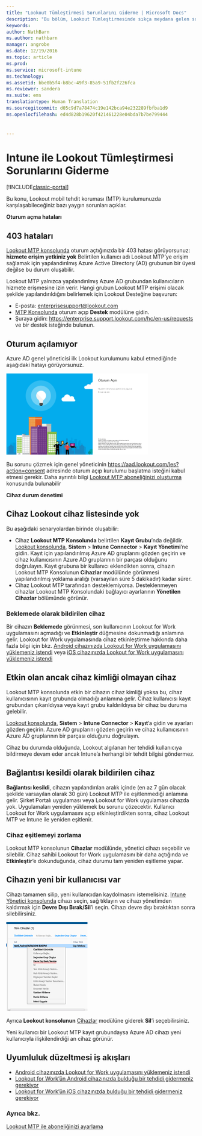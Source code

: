```yaml
---
title: "Lookout Tümleştirmesi Sorunlarını Giderme | Microsoft Docs"
description: "Bu bölüm, Lookout Tümleştirmesinde sıkça meydana gelen sorun giderme konularını açıklar"
keywords: 
author: NathBarn
ms.author: nathbarn
manager: angrobe
ms.date: 12/19/2016
ms.topic: article
ms.prod: 
ms.service: microsoft-intune
ms.technology: 
ms.assetid: bbe0b5f4-b8bc-49f3-85a9-51fb2f226fca
ms.reviewer: sandera
ms.suite: ems
translationtype: Human Translation
ms.sourcegitcommit: d05c9d7a78474c19e142bca94e232289fbfba1d9
ms.openlocfilehash: ed4d828b19620f421461228e04bda7b7be799444


---
```


# <a name="troubleshoot-lookout-integration-with-intune"></a>Intune ile Lookout Tümleştirmesi Sorunlarını Giderme

[!INCLUDE[classic-portal](../includes/classic-portal.md)]

Bu konu, Lookout mobil tehdit koruması (MTP) kurulumunuzda karşılaşabileceğiniz bazı yaygın sorunları açıklar.

**Oturum açma hataları**

## <a name="403-errors"></a>403 hataları
[Lookout MTP konsolunda](https://aad.lookout.com) oturum açtığınızda bir 403 hatası görüyorsunuz:  **hizmete erişim yetkiniz yok**  Belirtilen kullanıcı adı Lookout MTP’ye erişim sağlamak için yapılandırılmış Azure Active Directory (AD) grubunun bir üyesi değilse bu durum oluşabilir.

Lookout MTP yalnızca yapılandırılmış Azure AD grubundan kullanıcıların hizmete erişmesine izin verir. Hangi grubun Lookout MTP erişimi olacak şekilde yapılandırıldığını belirlemek için Lookout Desteğine başvurun:

* E-posta: enterprisesupport@lookout.com
* [MTP Konsolunda](http://aad.lookout.com) oturum açıp **Destek** modülüne gidin.
* Şuraya gidin: https://enterprise.support.lookout.com/hc/en-us/requests ve bir destek isteğinde bulunun.

## <a name="unable-to-sign-in"></a>Oturum açılamıyor
Azure AD genel yöneticisi ilk Lookout kurulumunu kabul etmediğinde aşağıdaki hatayı görüyorsunuz.

![Lookout oturum açma ekranında oturum açma hatası gösteren ekran görüntüsü](../media/mtp/lookout-mtp-consent-not-accepted-error.png)

Bu sorunu çözmek için genel yöneticinin https://aad.lookout.com/les?action=consent adresinde oturum açıp kurulumu başlatma isteğini kabul etmesi gerekir. Daha ayrıntılı bilgi [Lookout MTP aboneliğinizi oluşturma](../deploy-use/set-up-your-subscription-with-lookout-mtp.md) konusunda bulunabilir

**Cihaz durum denetimi**

## <a name="device-missing-from-lookout-device-list"></a>Cihaz Lookout cihaz listesinde yok

Bu aşağıdaki senaryolardan birinde oluşabilir:
* Cihaz **Lookout MTP Konsolunda** belirtilen **Kayıt Grubu**’nda değildir.  [Lookout konsolunda](http://aad.lookout.com), **Sistem** > **Intune Connector** > **Kayıt Yönetimi**’ne gidin.  Kayıt için yapılandırılmış Azure AD gruplarını gözden geçirin ve cihaz kullanıcısının Azure AD gruplarının bir parçası olduğunu doğrulayın.  Kayıt grubuna bir kullanıcı eklendikten sonra, cihazın Lookout MTP Konsolunun **Cihazlar** modülünde görünmesi yapılandırılmış yoklama aralığı (varsayılan süre 5 dakikadır) kadar sürer.
* Cihaz Lookout MTP tarafından desteklemiyorsa.  Desteklenmeyen cihazlar Lookout MTP Konsolundaki bağlayıcı ayarlarının **Yönetilen Cihazlar** bölümünde görünür.

### <a name="device-reported-as-pending"></a>**Beklemede** olarak bildirilen cihaz

Bir cihazın **Beklemede** görünmesi, son kullanıcının Lookout for Work uygulamasını açmadığı ve **Etkinleştir** düğmesine dokunmadığı anlamına gelir. Lookout for Work uygulamasında cihaz etkinleştirme hakkında daha fazla bilgi için bkz. [Android cihazınızda Lookout for Work uygulamasını yüklemeniz istendi](http://docs.microsoft.com/intune/enduser/you-are-prompted-to-install-lookout-for-work-android) veya [iOS cihazınızda Lookout for Work uygulamasını yüklemeniz istendi](https://docs.microsoft.com/en-us/intune/enduser/you-are-prompted-to-install-lookout-for-work-ios)

## <a name="device-whos-active-but-has-no-device-id"></a>Etkin olan ancak cihaz kimliği olmayan cihaz
Lookout MTP konsolunda etkin bir cihazın cihaz kimliği yoksa bu, cihaz kullanıcısının kayıt grubunda olmadığı anlamına gelir. Cihaz kullanıcısı kayıt grubundan çıkarıldıysa veya kayıt grubu kaldırıldıysa bir cihaz bu duruma gelebilir.

[Lookout konsolunda](http://aad.lookout.com), **Sistem** > **Intune Connector** > **Kayıt**’a gidin ve ayarları gözden geçirin.  Azure AD gruplarını gözden geçirin ve cihaz kullanıcısının Azure AD gruplarının bir parçası olduğunu doğrulayın.

Cihaz bu durumda olduğunda, Lookout algılanan her tehdidi kullanıcıya bildirmeye devam eder ancak Intune’a herhangi bir tehdit bilgisi göndermez.

## <a name="device-reported-as-disconnected"></a>**Bağlantısı kesildi** olarak bildirilen cihaz

**Bağlantısı kesildi**, cihazın yapılandırılan aralık içinde (en az 7 gün olacak şekilde varsayılan olarak 30 gün) Lookout MTP ile eşitlenmediği anlamına gelir. Şirket Portalı uygulaması veya Lookout for Work uygulaması cihazda yok. Uygulamaları yeniden yüklemek bu sorunu çözecektir. Kullanıcı Lookout for Work uygulamasını açıp etkinleştirdikten sonra, cihaz Lookout MTP ve Intune ile yeniden eşitlenir.    

### <a name="forcing-a-device-sync"></a>Cihaz eşitlemeyi zorlama
Lookout MTP konsolunun **Cihazlar** modülünde, yönetici cihazı seçebilir ve silebilir.   Cihaz sahibi Lookout for Work uygulamasını bir daha açtığında ve **Etkinleştir**’e dokunduğunda, cihaz durumu tam yeniden eşitleme yapar.

## <a name="device-has-a-new-user"></a>Cihazın yeni bir kullanıcısı var
Cihazı tamamen silip, yeni kullanıcıdan kaydolmasını istemelisiniz.  [Intune Yönetici konsolunda](https://manage.microsoft.com) cihazı seçin, sağ tıklayın ve cihazı yönetimden kaldırmak için **Devre Dışı Bırak/Sil**’i seçin. Cihazı devre dışı bıraktıktan sonra silebilirsiniz.

![Intune Yönetici konsolunda devre dışı bırak/sil seçeneği görüntülenen cihaz modülünün ekran görüntüsü](../media/mtp/mtp-retire-device-intune-console.png)

Ayrıca **Lookout konsolunun** [Cihazlar](http://aad.lookout.com) modülüne giderek **Sil**’i seçebilirsiniz.  

Yeni kullanıcı bir Lookout MTP kayıt grubundaysa Azure AD cihazı yeni kullanıcıyla ilişkilendirdiği an cihaz görünür.

## <a name="compliance-remediation-workflows"></a>Uyumluluk düzeltmesi iş akışları
- [Android cihazınızda Lookout for Work uygulamasını yüklemeniz istendi]( http://docs.microsoft.com/intune/enduser/you-are-prompted-to-install-lookout-for-work-android)
- [Lookout for Work’ün Android cihazınızda bulduğu bir tehdidi gidermeniz gerekiyor](http://docs.microsoft.com/intune/enduser/you-need-to-resolve-a-threat-found-by-lookout-for-work-android)
- [Lookout for Work’ün iOS cihazınızda bulduğu bir tehdidi gidermeniz gerekiyor](https://docs.microsoft.com/en-us/intune/enduser/you-need-to-resolve-a-threat-found-by-lookout-for-work-ios)


### <a name="see-also"></a>Ayrıca bkz.
[Lookout MTP ile aboneliğinizi ayarlama](https://docs.microsoft.com/en-us/intune/deploy-use/set-up-your-subscription-with-lookout-mtp)



<!--HONumber=Jan17_HO2-->


